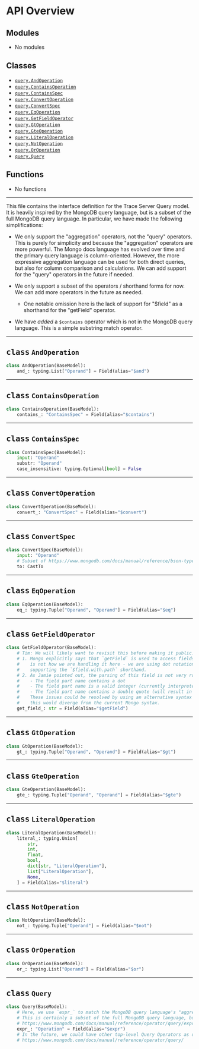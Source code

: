 

# API Overview

## Modules

- No modules

## Classes

- [`query.AndOperation`](./weave.trace_server.interface.query.md#class-andoperation)
- [`query.ContainsOperation`](./weave.trace_server.interface.query.md#class-containsoperation)
- [`query.ContainsSpec`](./weave.trace_server.interface.query.md#class-containsspec)
- [`query.ConvertOperation`](./weave.trace_server.interface.query.md#class-convertoperation)
- [`query.ConvertSpec`](./weave.trace_server.interface.query.md#class-convertspec)
- [`query.EqOperation`](./weave.trace_server.interface.query.md#class-eqoperation)
- [`query.GetFieldOperator`](./weave.trace_server.interface.query.md#class-getfieldoperator)
- [`query.GtOperation`](./weave.trace_server.interface.query.md#class-gtoperation)
- [`query.GteOperation`](./weave.trace_server.interface.query.md#class-gteoperation)
- [`query.LiteralOperation`](./weave.trace_server.interface.query.md#class-literaloperation)
- [`query.NotOperation`](./weave.trace_server.interface.query.md#class-notoperation)
- [`query.OrOperation`](./weave.trace_server.interface.query.md#class-oroperation)
- [`query.Query`](./weave.trace_server.interface.query.md#class-query)

## Functions

- No functions

---

This file contains the interface definition for the Trace Server Query model. It
is heavily inspired by the MongoDB query language, but is a subset of the full
MongoDB query language. In particular, we have made the following
simplifications:

* We only support the "aggregation" operators, not the "query" operators. This is
    purely for simplicity and because the "aggregation" operators are more powerful.
    The Mongo docs language has evolved over time and the primary query language
    is column-oriented. However, the more expressive aggregation language can be
    used for both direct queries, but also for column comparison and
    calculations. We can add support for the "query" operators in the future if
    needed.

* We only support a subset of the operators / shorthand forms for now. We can add
    more operators in the future as needed.

    * One notable omission here is the lack of support for "$field" as a shorthand for
        the "getField"  operator.

* We have _added_ a `$contains` operator which is not in the MongoDB query
    language. This is a simple substring match operator.

---
## <kbd>class</kbd> `AndOperation`
            
```python
class AndOperation(BaseModel):
    and_: typing.List["Operand"] = Field(alias="$and")

```
            
---
## <kbd>class</kbd> `ContainsOperation`
            
```python
class ContainsOperation(BaseModel):
    contains_: "ContainsSpec" = Field(alias="$contains")

```
            
---
## <kbd>class</kbd> `ContainsSpec`
            
```python
class ContainsSpec(BaseModel):
    input: "Operand"
    substr: "Operand"
    case_insensitive: typing.Optional[bool] = False

```
            
---
## <kbd>class</kbd> `ConvertOperation`
            
```python
class ConvertOperation(BaseModel):
    convert_: "ConvertSpec" = Field(alias="$convert")

```
            
---
## <kbd>class</kbd> `ConvertSpec`
            
```python
class ConvertSpec(BaseModel):
    input: "Operand"
    # Subset of https://www.mongodb.com/docs/manual/reference/bson-types/#std-label-bson-types
    to: CastTo

```
            
---
## <kbd>class</kbd> `EqOperation`
            
```python
class EqOperation(BaseModel):
    eq_: typing.Tuple["Operand", "Operand"] = Field(alias="$eq")

```
            
---
## <kbd>class</kbd> `GetFieldOperator`
            
```python
class GetFieldOperator(BaseModel):
    # Tim: We will likely want to revisit this before making it public. Here are some concerns:
    # 1. Mongo explicitly says that `getField` is used to access fields without dot notation - this
    #    is not how we are handling it here - we are using dot notation - this could be resolved by
    #    supporting the `$field.with.path` shorthand.
    # 2. As Jamie pointed out, the parsing of this field is not very robust and susceptible to issues when:
    #    - The field part name contains a dot
    #    - The field part name is a valid integer (currently interpreted as a list index)
    #    - The field part name contains a double quote (will result in failed lookup - see `_quote_json_path` in `clickhouse_trace_server_batched.py`)
    #    These issues could be resolved by using an alternative syntax (perhaps backticks, square brackets, etc.). However
    #    this would diverge from the current Mongo syntax.
    get_field_: str = Field(alias="$getField")

```
            
---
## <kbd>class</kbd> `GtOperation`
            
```python
class GtOperation(BaseModel):
    gt_: typing.Tuple["Operand", "Operand"] = Field(alias="$gt")

```
            
---
## <kbd>class</kbd> `GteOperation`
            
```python
class GteOperation(BaseModel):
    gte_: typing.Tuple["Operand", "Operand"] = Field(alias="$gte")

```
            
---
## <kbd>class</kbd> `LiteralOperation`
            
```python
class LiteralOperation(BaseModel):
    literal_: typing.Union[
        str,
        int,
        float,
        bool,
        dict[str, "LiteralOperation"],
        list["LiteralOperation"],
        None,
    ] = Field(alias="$literal")

```
            
---
## <kbd>class</kbd> `NotOperation`
            
```python
class NotOperation(BaseModel):
    not_: typing.Tuple["Operand"] = Field(alias="$not")

```
            
---
## <kbd>class</kbd> `OrOperation`
            
```python
class OrOperation(BaseModel):
    or_: typing.List["Operand"] = Field(alias="$or")

```
            
---
## <kbd>class</kbd> `Query`
            
```python
class Query(BaseModel):
    # Here, we use `expr_` to match the MongoDB query language's "aggregation" operator syntax.
    # This is certainly a subset of the full MongoDB query language, but it is a good starting point.
    # https://www.mongodb.com/docs/manual/reference/operator/query/expr/#mongodb-query-op.-expr
    expr_: "Operation" = Field(alias="$expr")
    # In the future, we could have other top-level Query Operators as described here:
    # https://www.mongodb.com/docs/manual/reference/operator/query/

```
            